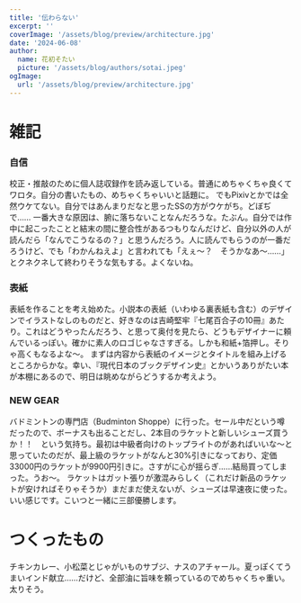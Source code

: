 ```yaml
---
title: '伝わらない'
excerpt: ''
coverImage: '/assets/blog/preview/architecture.jpg'
date: '2024-06-08'
author:
  name: 花初そたい
  picture: '/assets/blog/authors/sotai.jpeg'
ogImage:
  url: '/assets/blog/preview/architecture.jpg'
---
```

# 雑記

### 自信
校正・推敲のために個人誌収録作を読み返している。普通にめちゃくちゃ良くてワロタ。自分の書いたもの、めちゃくちゃいいと話題に。
でもPixivとかでは全然ウケてない。自分ではあんまりだなと思ったSSの方がウケがち。どぼぢで……
一番大きな原因は、腑に落ちないことなんだろうな。たぶん。自分では作中に起こったことと結末の間に整合性があるつもりなんだけど、自分以外の人が読んだら「なんでこうなるの？」と思うんだろう。人に読んでもらうのが一番だろうけど、でも「わかんねえよ」と言われても「えぇ～？　そうかなあ～……」とクネクネして終わりそうな気もする。よくないね。

### 表紙
表紙を作ることを考え始めた。小説本の表紙（いわゆる裏表紙も含む）のデザインでイラストなしのものだと、好きなのは吉崎堅牢『七尾百合子の10冊』あたり。これはどうやったんだろう、と思って奥付を見たら、どうもデザイナーに頼んでいるっぽい。確かに素人のロゴじゃなさすぎる。しかも和紙+箔押し。そりゃ高くもなるよな～。
まずは内容から表紙のイメージとタイトルを組み上げるところからかな。幸い、『現代日本のブックデザイン史』とかいうありがたい本が本棚にあるので、明日は眺めながらどうするか考えよう。

### NEW GEAR
バドミントンの専門店（Budminton Shoppe）に行った。セール中だという噂だったので、ボーナスも出ることだし、2本目のラケットと新しいシューズ買うか！！　という気持ち。最初は中級者向けのトップライトのがあればいいな～と思っていたのだが、最上級のラケットがなんと30%引きになっており、定価33000円のラケットが9900円引きに。さすがに心が揺らぎ……結局買ってしまった。うお～。
ラケットはガット張りが激混みらしく（これだけ新品のラケットが安ければそりゃそうか）まだまだ使えないが、シューズは早速夜に使った。いい感じです。こいつと一緒に三部優勝します。

# つくったもの
チキンカレー、小松菜とじゃがいものサブジ、ナスのアチャール。夏っぽくてうまいインド献立……だけど、全部油に旨味を頼っているのでめちゃくちゃ重い。太りそう。